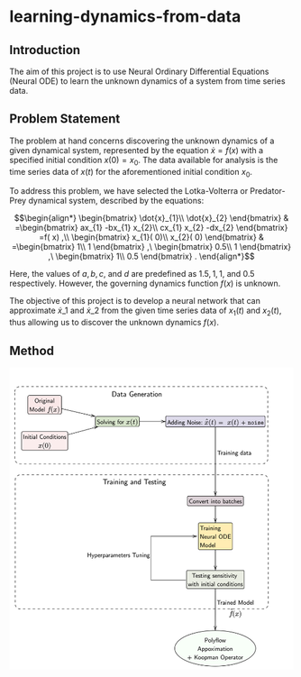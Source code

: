 # learning-dynamics-from-data

## Introduction
The aim of this project is to use Neural Ordinary Differential Equations (Neural ODE) to learn the unknown dynamics of a system from time series data. 


## Problem Statement

The problem at hand concerns discovering the unknown dynamics of a given dynamical system, represented by the equation $\dot{x} =f(x)$ with a specified initial condition $x(0)=x_{0}$. The data available for analysis is the time series data of $x(t)$ for the aforementioned initial condition $x_{0}$.

To address this problem, we have selected the Lotka-Volterra or Predator-Prey dynamical system, described by the equations:

$$\begin{align*}
\begin{bmatrix}
\dot{x}_{1}\\
\dot{x}_{2}
\end{bmatrix} & =\begin{bmatrix}
ax_{1} -bx_{1} x_{2}\\
cx_{1} x_{2} -dx_{2}
\end{bmatrix} =f( x) ,\\
\begin{bmatrix}
x_{1}( 0)\\
x_{2}( 0)
\end{bmatrix} & =\begin{bmatrix}
1\\
1
\end{bmatrix} ,\ \begin{bmatrix}
0.5\\
1
\end{bmatrix} ,\ \begin{bmatrix}
1\\
0.5
\end{bmatrix} .
\end{align*}$$

Here, the values of $a,b,c,$ and $d$ are predefined as $1.5,1,1,$ and $0.5$ respectively. However, the governing dynamics function $f(x)$ is unknown.

The objective of this project is to develop a neural network that can approximate $\dot{x}\_{1}$ and $\dot{x}\_{2}$ from the given time series data of $x_{1} (t)$ and $x_{2} (t)$, thus allowing us to discover the unknown dynamics $f(x)$.


## Method

![method.png](method.png)

